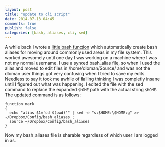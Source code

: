 ```yaml
---
layout: post
title: "update to cli script"
date: 2014-07-13 04:45
comments: true
publish: false
categories: [bash, aliases, cli, sed]
---
```


A while back I wrote a <a href=http://danloman.org/blog/2013/12/19/alternative-for-quick-cli-filesystem-navagation-shortcutting/> little bash function</a>
which automatically create bash aliases for moving around commonly used areas in my file system.
This worked awesomely until one day I was working on a machine where I was not my normal username.
I use a synced bash_alias file, so when I used the alias and moved to edit files in /home/dloman/Source/ and was not the dloman user things got very confusing when I tried to save my edits.
Needless to say it took me awhile of flailing thinking I was completly insane until I figured out what was happening.
I edited the file with the sed command to replace the expanded `$HOME` path with the actual string `$HOME`. The updated command is as follows:

```
function mark
{
  echo "alias $1='cd $(pwd)'" | sed -e "s:$HOME:\$HOME:g" >> ~/Dropbox/Config/bash_aliases ;
  source ~/Dropbox/Config/bash_aliases
}
```
Now my bash_aliases file is sharable regardless of which user I am logged in as.
